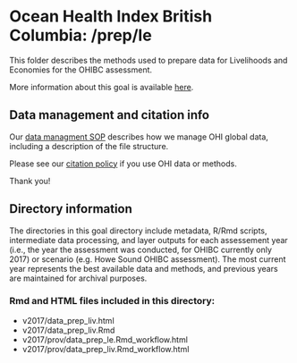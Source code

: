 # Ocean Health Index British Columbia: /prep/le

This folder describes the methods used to prepare data for Livelihoods and Economies for the OHIBC assessment.

More information about this goal is available [here](http://ohi-science.org/goals/#livelihoods-and-economies).

## Data management and citation info

Our [data managment SOP](https://rawgit.com/OHI-Science/ohiprep/master/src/dataOrganization_SOP.html) describes how we manage OHI global data, including a description of the file structure.

Please see our [citation policy](http://ohi-science.org/citation-policy/) if you use OHI data or methods.

Thank you!

## Directory information

The directories in this goal directory include metadata, R/Rmd scripts, intermediate data processing, and layer outputs for each assessement year (i.e., the year the assessment was conducted, for OHIBC currently only 2017) or scenario (e.g. Howe Sound OHIBC assessment).  The most current year represents the best available data and methods, and previous years are maintained for archival purposes.

### Rmd and HTML files included in this directory:

* v2017/data_prep_liv.html
* v2017/data_prep_liv.Rmd
* v2017/prov/data_prep_le.Rmd_workflow.html
* v2017/prov/data_prep_liv.Rmd_workflow.html
